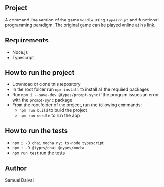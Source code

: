 ## Project
A command line version of the game `Wordle` using `Typescript` and functional programming paradigm. The original game can be played online at his [link](https://www.nytimes.com/games/wordle/index.html).

## Requirements
* Node.js 
* Typescript

## How to run the project
* Download of clone this repository
* In the root folder run `npm install` to install all the required packages
* Run `npm i --save-dev @types/prompt-sync` if the program issues an error with the `prompt-sync` package
* From the root folder of the project, run the following commands:
    * `npm run build` to build the project
    * `npm run wordle` to run the app

## How to run the tests
* `npm i -D chai mocha nyc ts-node typescript`
* `npm i -D @types/chai @types/mocha`
* `npm run test` run the tests

## Author
Samuel Dalvai